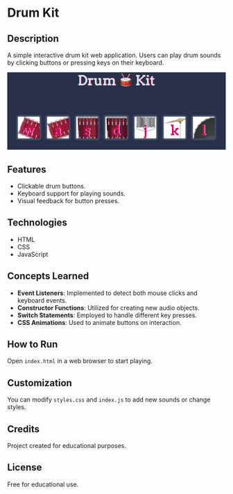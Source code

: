 # Drum Kit

## Description

A simple interactive drum kit web application. Users can play drum sounds by clicking buttons or pressing keys on their keyboard.

![Application screenshot](./images/application_screenshot.png)

## Features

-   Clickable drum buttons.
-   Keyboard support for playing sounds.
-   Visual feedback for button presses.

## Technologies

-   HTML
-   CSS
-   JavaScript

## Concepts Learned

-   **Event Listeners**: Implemented to detect both mouse clicks and keyboard events.
-   **Constructor Functions**: Utilized for creating new audio objects.
-   **Switch Statements**: Employed to handle different key presses.
-   **CSS Animations**: Used to animate buttons on interaction.

## How to Run

Open `index.html` in a web browser to start playing.

## Customization

You can modify `styles.css` and `index.js` to add new sounds or change styles.

## Credits

Project created for educational purposes.

## License

Free for educational use.
